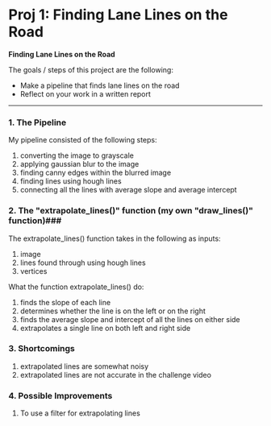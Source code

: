 # **Proj 1: Finding Lane Lines on the Road** 

**Finding Lane Lines on the Road**

The goals / steps of this project are the following:
* Make a pipeline that finds lane lines on the road
* Reflect on your work in a written report


[//]: # (Image References)

[image1]: ./examples/grayscale.jpg "Grayscale"

---

### 1. The Pipeline ###

My pipeline consisted of the following steps:
1. converting the image to grayscale
2. applying gaussian blur to the image
3. finding canny edges within the blurred image
4. finding lines using hough lines 
5. connecting all the lines with average slope and average intercept

### 2. The "extrapolate_lines()" function (my own "draw_lines()" function)###

The extrapolate_lines() function takes in the following as inputs:
1. image
2. lines found through using hough lines
3. vertices 

What the function extrapolate_lines() do:
1. finds the slope of each line
2. determines whether the line is on the left or on the right
3. finds the average slope and intercept of all the lines on either side
4. extrapolates a single line on both left and right side


### 3. Shortcomings ###
1. extrapolated lines are somewhat noisy 
2. extrapolated lines are not accurate in the challenge video


### 4. Possible Improvements ### 
1. To use a filter for extrapolating lines
